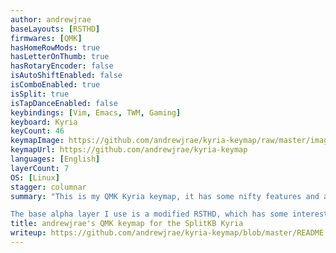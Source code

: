 ```yaml
---
author: andrewjrae
baseLayouts: [RSTHD]
firmwares: [QMK]
hasHomeRowMods: true
hasLetterOnThumb: true
hasRotaryEncoder: false
isAutoShiftEnabled: false
isComboEnabled: true
isSplit: true
isTapDanceEnabled: false
keybindings: [Vim, Emacs, TWM, Gaming]
keyboard: Kyria
keyCount: 46
keymapImage: https://github.com/andrewjrae/kyria-keymap/raw/master/images/kyria.png
keymapUrl: https://github.com/andrewjrae/kyria-keymap
languages: [English]
layerCount: 7
OS: [Linux]
stagger: columnar
summary: "This is my QMK Kyria keymap, it has some nifty features and an interesting base layer.

The base alpha layer I use is a modified RSTHD, which has some interesting (perhaps dubious), choices. To understand my thought process you can read my Keymap Logs."
title: andrewjrae's QMK keymap for the SplitKB Kyria
writeup: https://github.com/andrewjrae/kyria-keymap/blob/master/README.org
---
```

